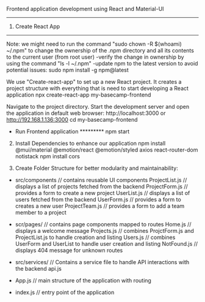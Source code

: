 Frontend application development using React and Material-UI
********************************************************

1. Create React App
*********************
Note: we might need to run the command "sudo chown -R $(whoami) ~/.npm" to change the ownership of the .npm directory and all its contents to the current user (from root user) 
-verify the change in ownership by using the command "ls -l ~/.npm"
-update npm to the latest version to avoid potential issues: sudo npm install -g npm@latest

We use "Create-react-app" to set up a new React project. It creates a project structure with everything that is need to start developing a React application
npx create-react-app my-basecamp-frontend

Navigate to the project directory. Start the development server and open the application in default web browser: http://localhost:3000 or http://192.168.1.136:3000
cd my-basecamp-frontend
- Run Frontend application
********* npm start

2. Install Dependencies to enhance our application
npm install @mui/material @emotion/react @emotion/styled axios react-router-dom notistack
npm install cors

3. Create Folder Structure for better modularity and maintainability: 

- src/components    // contains reusable UI components
    ProjectList.js  // displays a list of projects fetched from the backend
    ProjectForm.js  // provides a form to create a new project
    UserList.js     // displays a list of users fetched from the backend
    UserForm.js     // provides a form to creates a new user
    ProjectTeam.js  // provides a form to add a team member to a project

- scr/pages/    // contains page components mapped to routes
    Home.js     // displays a welcome message
    Projects.js // combines ProjctForm.js and ProjectList.js to handle creation and listing
    Users.js    // combines UserForm and UserList to handle user creation and listing
    NotFound.js // displays 404 message for unknown routes

- src/services/ // Contains a service file to handle API interactions with the backend
    api.js

- App.js  // main structure of the application with routing
- index.js  // entry point of the application




